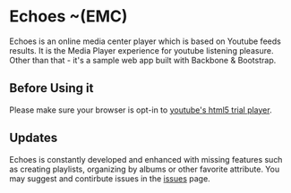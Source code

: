 # Echoes ~(EMC)
Echoes is an online media center player which is based on Youtube feeds results.
It is the Media Player experience for youtube listening pleasure.
Other than that - it's a sample web app built with Backbone & Bootstrap.

## Before Using it
Please make sure your browser is opt-in to [youtube's html5 trial player](http://youtube.com/html5).

## Updates
Echoes is constantly developed and enhanced with missing features such as creating playlists, organizing by albums or other favorite attribute.
You may suggest and contirbute issues in the [issues](https://github.com/orizens/echoes/issues) page.
